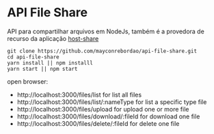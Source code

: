 # API File Share
API para compartilhar arquivos em NodeJs, também é a provedora de recurso da aplicação [host-share](https://github.com/mayconrebordao/host-share)

```shel
git clone https://github.com/mayconrebordao/api-file-share.git
cd api-file-share
yarn install || npm installl
yarn start || npm start
```
open browser:
- http://localhost:3000/files/list for list all files
- http://localhost:3000/files/list/:nameType for list a specific type file
- http://localhost:3000/files/upload for upload one or more file
- http://localhost:3000/files/download/:fileId for download one file
- http://localhost:3000/files/delete/:fileId for delete one file

